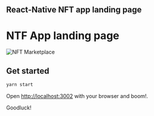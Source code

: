 ## React-Native NFT app landing page

# NTF App landing page

![NFT Marketplace](https://i.ibb.co/X5kYdvB/image.png)

## Get started

```bash
yarn start
```

Open [http://localhost:3002](http://localhost:3002) with your browser and boom!.

Goodluck!
